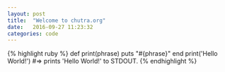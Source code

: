```yaml
---
layout: post
title:  "Welcome to chutra.org"
date:   2016-09-27 11:23:32
categories: code
---
```


{% highlight ruby %}
def print(phrase)
  puts "#{phrase}"
end
print('Hello World!')
#=> prints 'Hello World!' to STDOUT.
{% endhighlight %}
